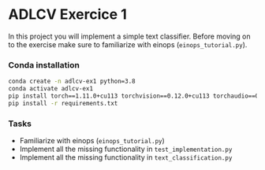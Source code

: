 # ADLCV Exercice 1
In this project you will implement a simple text classifier.
Before moving on to the exercise make sure to familiarize with einops (`einops_tutorial.py`).

### Conda installation
```bash
conda create -n adlcv-ex1 python=3.8
conda activate adlcv-ex1
pip install torch==1.11.0+cu113 torchvision==0.12.0+cu113 torchaudio==0.11.0 --extra-index-url https://download.pytorch.org/whl/cu113
pip install -r requirements.txt
```

### Tasks
* Familiarize with einops (`einops_tutorial.py`)
* Implement all the missing functionality in `test_implementation.py`
* Implement all the missing functionality in `text_classification.py`
